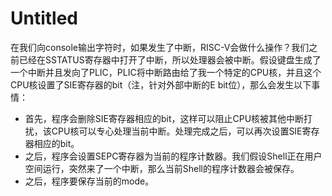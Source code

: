 # Untitled

在我们向console输出字符时，如果发生了中断，RISC-V会做什么操作？我们之前已经在SSTATUS寄存器中打开了中断，所以处理器会被中断。假设键盘生成了一个中断并且发向了PLIC，PLIC将中断路由给了我一个特定的CPU核，并且这个CPU核设置了SIE寄存器的bit（注，针对外部中断的E bit位），那么会发生以下事情：

* 首先，程序会删除SIE寄存器相应的bit，这样可以阻止CPU核被其他中断打扰，该CPU核可以专心处理当前中断。处理完成之后，可以再次设置SIE寄存器相应的bit。
* 之后，程序会设置SEPC寄存器为当前的程序计数器。我们假设Shell正在用户空间运行，突然来了一个中断，那么当前Shell的程序计数器会被保存。
* 之后，程序要保存当前的mode。

